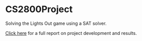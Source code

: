 # CS2800Project
Solving the Lights Out game using a SAT solver.

[Click here](https://docs.google.com/document/d/1ZYtF-KXMMFjIXIi7Zbxv7e-Z9pBdml1Qv3PmIi8uz3Q/edit?usp=sharing) for a full report on project development and results.

